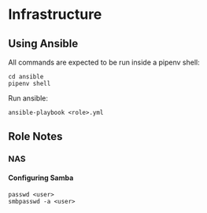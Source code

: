# Infrastructure

## Using Ansible

All commands are expected to be run inside a pipenv shell:

    cd ansible
    pipenv shell

Run ansible:

    ansible-playbook <role>.yml

## Role Notes

### NAS

#### Configuring Samba

    passwd <user>
    smbpasswd -a <user>
